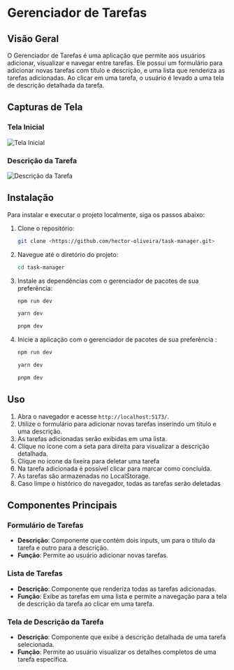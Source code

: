 # Gerenciador de Tarefas

## Visão Geral

O Gerenciador de Tarefas é uma aplicação que permite aos usuários adicionar, visualizar e navegar entre tarefas. Ele possui um formulário para adicionar novas tarefas com título e descrição, e uma lista que renderiza as tarefas adicionadas. Ao clicar em uma tarefa, o usuário é levado a uma tela de descrição detalhada da tarefa.

## Capturas de Tela

### Tela Inicial

![Tela Inicial](https://i.imgur.com/VndJzyR.png[/img])

### Descrição da Tarefa

![Descrição da Tarefa](https://i.imgur.com/L8gcU6C.png[/img])

## Instalação

Para instalar e executar o projeto localmente, siga os passos abaixo:

1. Clone o repositório:
   ```sh
   git clone <https://github.com/hector-oliveira/task-manager.git>
   ```
2. Navegue até o diretório do projeto:
   ```sh
   cd task-manager
   ```
3. Instale as dependências com o gerenciador de pacotes de sua preferência:

   ```sh
   npm run dev
   ```

   ```sh
   yarn dev
   ```

   ```sh
   pnpm dev
   ```

4. Inicie a aplicação com o gerenciador de pacotes de sua preferência :
   ```sh
   npm run dev
   ```
   ```sh
   yarn dev
   ```
   ```sh
   pnpm dev
   ```

## Uso

1. Abra o navegador e acesse `http://localhost:5173/`.
2. Utilize o formulário para adicionar novas tarefas inserindo um título e uma descrição.
3. As tarefas adicionadas serão exibidas em uma lista.
4. Clique no ícone com a seta para direita para visualizar a descrição detalhada.
5. Clique no ícone da lixeira para deletar uma tarefa
6. Na tarefa adicionada é possível clicar para marcar como concluída.
7. As tarefas são armazenadas no LocalStorage.
8. Caso limpe o histórico do navegador, todas as tarefas serão deletadas

## Componentes Principais

### Formulário de Tarefas

- **Descrição**: Componente que contém dois inputs, um para o título da tarefa e outro para a descrição.
- **Função**: Permite ao usuário adicionar novas tarefas.

### Lista de Tarefas

- **Descrição**: Componente que renderiza todas as tarefas adicionadas.
- **Função**: Exibe as tarefas em uma lista e permite a navegação para a tela de descrição da tarefa ao clicar em uma tarefa.

### Tela de Descrição da Tarefa

- **Descrição**: Componente que exibe a descrição detalhada de uma tarefa selecionada.
- **Função**: Permite ao usuário visualizar os detalhes completos de uma tarefa específica.
